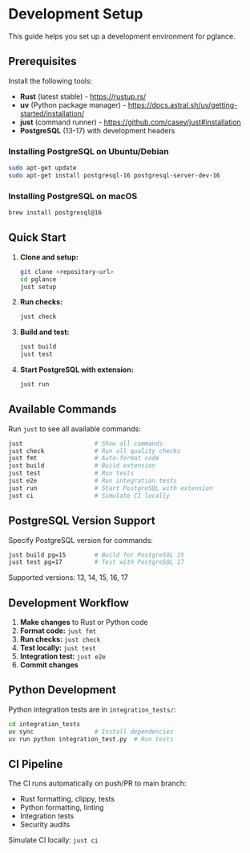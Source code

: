# Development Setup

This guide helps you set up a development environment for pglance.

## Prerequisites

Install the following tools:

- **Rust** (latest stable) - https://rustup.rs/
- **uv** (Python package manager) - https://docs.astral.sh/uv/getting-started/installation/
- **just** (command runner) - https://github.com/casey/just#installation
- **PostgreSQL** (13-17) with development headers

### Installing PostgreSQL on Ubuntu/Debian

```bash
sudo apt-get update
sudo apt-get install postgresql-16 postgresql-server-dev-16
```

### Installing PostgreSQL on macOS

```bash
brew install postgresql@16
```

## Quick Start

1. **Clone and setup:**
   ```bash
   git clone <repository-url>
   cd pglance
   just setup
   ```

2. **Run checks:**
   ```bash
   just check
   ```

3. **Build and test:**
   ```bash
   just build
   just test
   ```

4. **Start PostgreSQL with extension:**
   ```bash
   just run
   ```

## Available Commands

Run `just` to see all available commands:

```bash
just                    # Show all commands
just check              # Run all quality checks
just fmt                # Auto-format code
just build              # Build extension
just test               # Run tests
just e2e                # Run integration tests
just run                # Start PostgreSQL with extension
just ci                 # Simulate CI locally
```

## PostgreSQL Version Support

Specify PostgreSQL version for commands:

```bash
just build pg=15        # Build for PostgreSQL 15
just test pg=17         # Test with PostgreSQL 17
```

Supported versions: 13, 14, 15, 16, 17

## Development Workflow

1. **Make changes** to Rust or Python code
2. **Format code:** `just fmt`
3. **Run checks:** `just check`
4. **Test locally:** `just test`
5. **Integration test:** `just e2e`
6. **Commit changes**

## Python Development

Python integration tests are in `integration_tests/`:

```bash
cd integration_tests
uv sync                 # Install dependencies
uv run python integration_test.py  # Run tests
```

## CI Pipeline

The CI runs automatically on push/PR to main branch:
- Rust formatting, clippy, tests
- Python formatting, linting
- Integration tests
- Security audits

Simulate CI locally: `just ci`

